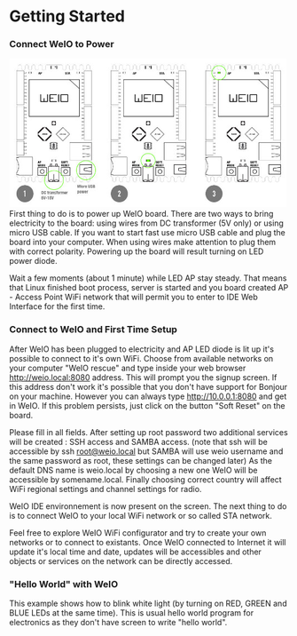 Getting Started
===============

### Connect WeIO to Power
![WeIO Power](images/power.jpg)
First thing to do is to power up WeIO board. There are two ways to bring electricity to the board:
using wires from DC transformer (5V only) or using micro USB cable.
If you want to start fast use micro USB cable and plug the board into your computer.
When using wires make attention to plug them with correct polarity. Powering up the board will result turning on LED power diode.

Wait a few moments (about 1 minute) while LED AP stay steady. That means that Linux finished boot process,
server is started and you board created AP - Access Point WiFi network that will permit you to enter to IDE Web Interface for the first time.

### Connect to WeIO and First Time Setup
After WeIO has been plugged to electricity and AP LED diode is lit up it's possible to connect to it's own WiFi.
Choose from available networks on your computer "WeIO rescue" and type inside your web browser http://weio.local:8080 address.
This will prompt you the signup screen. If this address don't work it's possible that you don't have support for Bonjour on your machine.
However you can always type http://10.0.0.1:8080 and get in WeIO. If this problem persists, just click on the button "Soft Reset" on the board.

Please fill in all fields. After setting up root password two additional services will be created : SSH access and SAMBA access. (note that ssh will be accessible by ssh root@weio.local but SAMBA will use weio username and the same password as root, these settings can be changed later) As the default DNS name is weio.local by choosing a new one WeIO will be accessible by somename.local. Finally choosing correct country will affect WiFi regional settings and channel settings for radio.

WeIO IDE environnement is now present on the screen. The next thing to do is to connect WeIO to your local WiFi network or so called STA network.

Feel free to explore WeIO WiFi configurator and try to create your own networks or to connect to existants. Once WeIO connected to Internet it will update it's local time and date, updates will be accessibles and other objects or services on the network can be directly accessed.

### "Hello World" with WeIO
This example shows how to blink white light (by turning on RED, GREEN and BLUE LEDs at the same time).
This is usual hello world program for electronics as they don't have screen to write "hello world".
